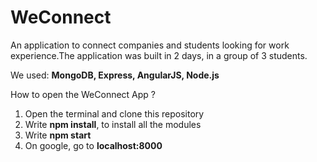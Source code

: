 # WeConnect
An application to connect companies and students looking for work experience.The application was built in 2 days, in a group of 3 students.

We used: **MongoDB, Express, AngularJS, Node.js**

How to open the WeConnect App ?

1) Open the terminal and clone this repository
2) Write **npm install**, to install all the modules
3) Write **npm start**
4) On google, go to **localhost:8000**

